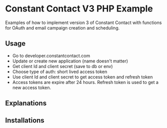 # Constant Contact V3 PHP Example

Examples of how to implement version 3 of Constant Contact with functions for OAuth and email campaign creation and scheduling. 

## Usage

- Go to developer.constantcontact.com
- Update or create new application (name doesn't matter)
- Get client Id and client secret (save to db or env)
- Choose type of auth: short lived access token
- Use client Id and client secret to get access token and refresh token
- Access tokens are expire after 24 hours. Refresh token is used to get a new access token. 


## Explanations



## Installations


